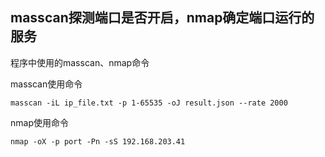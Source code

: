 ## masscan探测端口是否开启，nmap确定端口运行的服务
程序中使用的masscan、nmap命令

masscan使用命令
```
masscan -iL ip_file.txt -p 1-65535 -oJ result.json --rate 2000
```
nmap使用命令
```
nmap -oX -p port -Pn -sS 192.168.203.41
```